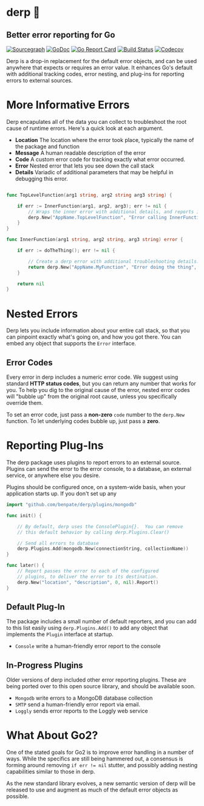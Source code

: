 # derp 🤪

## Better error reporting for Go

[![Sourcegraph](https://sourcegraph.com/github.com/benpate/derp/-/badge.svg?style=flat-square)](https://sourcegraph.com/github.com/benpate/derp?badge)
[![GoDoc](http://img.shields.io/badge/go-documentation-blue.svg?style=flat-square)](http://godoc.org/github.com/benpate/derp)
[![Go Report Card](https://goreportcard.com/badge/github.com/benpate/derp?style=flat-square)](https://goreportcard.com/report/github.com/benpate/derp)
[![Build Status](http://img.shields.io/travis/benpate/derp.svg?style=flat-square)](https://travis-ci.org/benpate/derp)
[![Codecov](https://img.shields.io/codecov/c/github/benpate/derp.svg?style=flat-square)](https://codecov.io/gh/benpate/derp)

Derp is a drop-in replacement for the default error objects, and can be used anywhere that expects or requires an error value.  It enhances Go's default with additional tracking codes, error nesting, and plug-ins for reporting errors to external sources.

# More Informative Errors

Derp encapulates all of the data you can collect to troubleshoot the root cause of runtime errors.  Here's a quick look at each argument.

* **Location** The location where the error took place, typically the name of the package and function
* **Message** A human readable description of the error
* **Code** A custom error code for tracking exactly what error occurred.
* **Error** Nested error that lets you see down the call stack
* **Details** Variadic of additional parameters that may be helpful in debugging this error.
```go

func TopLevelFunction(arg1 string, arg2 string arg3 string) {

	if err := InnerFunction(arg1, arg2, arg3); err != nil {
		// Wraps the inner error with additional details, and reports it to ops.
		derp.New("AppName.TopLevelFunction", "Error calling InnerFunction", 0, err).Report()
	}
}

func InnerFunction(arg1 string, arg2 string, arg3 string) error {

	if err := doTheThing(); err != nil {

		// Create a derp error with additional troubleshooting details.
		return derp.New("AppName.MyFunction", "Error doing the thing", derp.CodeNotFound, err, arg1, arg2, arg3)
	}

	return nil
}
```

# Nested Errors

Derp lets you include information about your entire call stack, so that you can pinpoint exactly what's going on, and how you got there.  You can embed any object that supports the `Error` interface.

## Error Codes

Every error in derp includes a numeric error code.  We suggest using standard **HTTP status codes**, but you can return any number that works for you.  To help you dig to the original cause of the error, nested error codes will "bubble up" from the original root cause, unless you specifically override them.

To set an error code, just pass a **non-zero** `code` number to the `derp.New` function.  To let underlying codes bubble up, just pass a **zero**.

# Reporting Plug-Ins
The derp package uses plugins to report errors to an external source.  Plugins can send the error to the error console, to a database, an external service, or anywhere else you desire.

Plugins should be configured once, on a system-wide basis, when your application starts up.  If you don't set up any 

```go
import "github.com/benpate/derp/plugins/mongodb"

func init() {

	// By default, derp uses the ConsolePlugin{}.  You can remove
	// this default behavior by calling derp.Plugins.Clear()

	// Send all errors to database
	derp.Plugins.Add(mongodb.New(connectionString, collectionName)) 
}

func later() {
	// Report passes the error to each of the configured
	// plugins, to deliver the error to its destination.
	derp.New("location", "description", 0, nil).Report()
}
```

## Default Plug-In
The package includes a small number of default reporters, and you can add to this list easily using `derp.Plugins.Add()` to add any object that implements the `Plugin` interface at startup.

* `Console` write a human-friendly error report to the console

## In-Progress Plugins
Older versions of derp included other error reporting plugins.  These are being ported over to this open source library, and should be available soon.

* `Mongodb` write errors to a MongoDB database collection
* `SMTP` send a human-friendly error report via email.
* `Loggly` sends error reports to the Loggly web service


# What About Go2?
One of the stated goals for Go2 is to improve error handling in a number of ways.  While the specifics are still being hammered out, a consensus is forming around removing `if err != nil` stutter, and possibly adding nesting capabilities similar to those in derp.

As the new standard library evolves, a new semantic version of derp will be released to use and augment as much of the default error objects as possible.